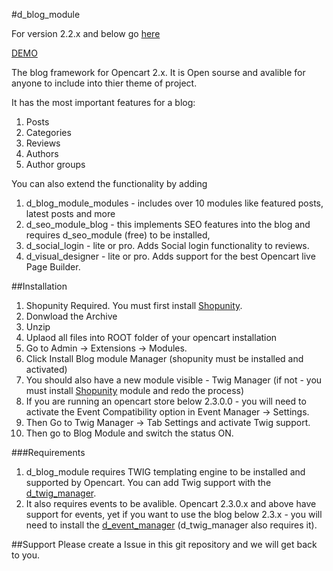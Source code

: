 #d_blog_module

For version 2.2.x and below go [here](https://github.com/Dreamvention/2_d_blog_module)


[DEMO](https://dreamvention.myshopunity.com/230/d_blog_module/index.php?route=d_blog_module/category)

The blog framework for Opencart 2.x. It is Open sourse and avalible for anyone to include into thier theme of project. 

It has the most important features for a blog:
1. Posts
2. Categories
3. Reviews
4. Authors
5. Author groups

You can also extend the functionality by adding
1. d_blog_module_modules - includes over 10 modules like featured posts, latest posts and more
2. d_seo_module_blog - this implements SEO features into the blog and requires d_seo_module (free) to be installed,
3. d_social_login - lite or pro. Adds Social login functionality to reviews.
4. d_visual_designer - lite or pro. Adds support for the best Opencart live Page Builder.

##Installation
1. Shopunity Required. You must first install [Shopunity](https://shopunity.net).
2. Donwload the Archive
3. Unzip 
4. Uplaod all files into ROOT folder of your opencart installation
5. Go to Admin -> Extensions -> Modules. 
6. Click Install Blog module Manager (shopunity must be installed and activated)
7. You should also have a new module visible - Twig Manager (if not - you must install [Shopunity](https://shopunity.net) module and redo the process)
8. If you are running an opencart store below 2.3.0.0 - you will need to activate the Event Compatibility option in Event Manager -> Settings.
9. Then Go to Twig Manager -> Tab Settings and activate Twig support.
10. Then go to Blog Module and switch the status ON.

###Requirements
1. d_blog_module requires TWIG templating engine to be installed and supported by Opencart. You can add Twig support with the [d_twig_manager](https://github.com/Dreamvention/2_d_twig_manager).
2. It also requires events to be avalible. Opencart 2.3.0.x and above have support for events, yet if you want to use the blog below 2.3.x - you will need to install the [d_event_manager](https://github.com/Dreamvention/2_d_event_manager) (d_twig_manager also requires it). 

##Support
Please create a Issue in this git repository and we will get back to you.